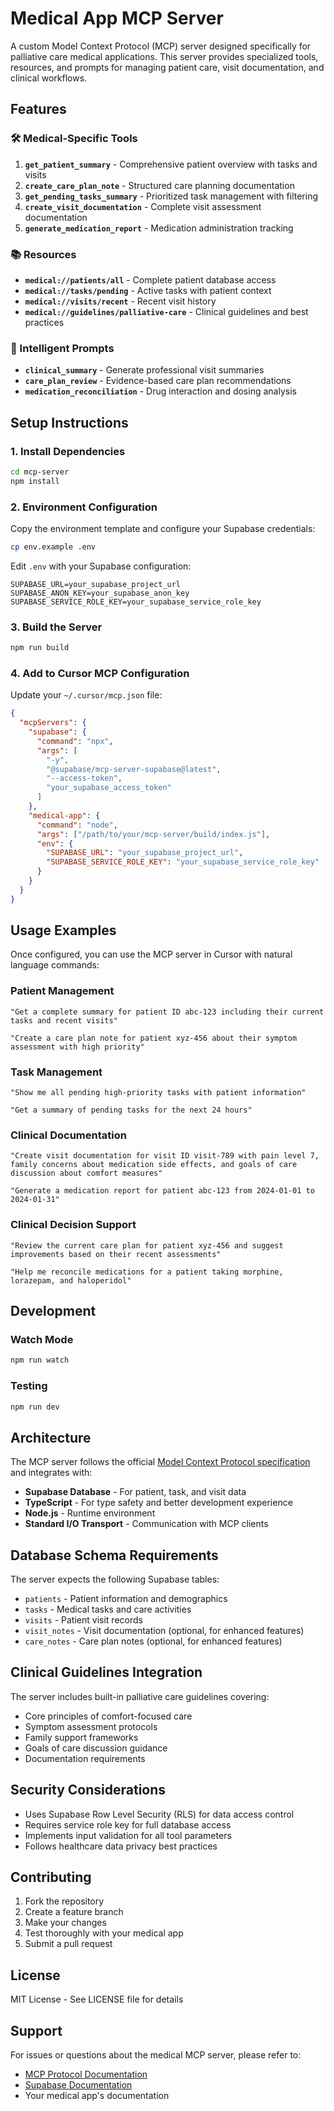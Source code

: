 # Medical App MCP Server

A custom Model Context Protocol (MCP) server designed specifically for palliative care medical applications. This server provides specialized tools, resources, and prompts for managing patient care, visit documentation, and clinical workflows.

## Features

### 🛠️ Medical-Specific Tools

1. **`get_patient_summary`** - Comprehensive patient overview with tasks and visits
2. **`create_care_plan_note`** - Structured care planning documentation
3. **`get_pending_tasks_summary`** - Prioritized task management with filtering
4. **`create_visit_documentation`** - Complete visit assessment documentation
5. **`generate_medication_report`** - Medication administration tracking

### 📚 Resources

- **`medical://patients/all`** - Complete patient database access
- **`medical://tasks/pending`** - Active tasks with patient context
- **`medical://visits/recent`** - Recent visit history
- **`medical://guidelines/palliative-care`** - Clinical guidelines and best practices

### 💬 Intelligent Prompts

- **`clinical_summary`** - Generate professional visit summaries
- **`care_plan_review`** - Evidence-based care plan recommendations
- **`medication_reconciliation`** - Drug interaction and dosing analysis

## Setup Instructions

### 1. Install Dependencies

```bash
cd mcp-server
npm install
```

### 2. Environment Configuration

Copy the environment template and configure your Supabase credentials:

```bash
cp env.example .env
```

Edit `.env` with your Supabase configuration:

```env
SUPABASE_URL=your_supabase_project_url
SUPABASE_ANON_KEY=your_supabase_anon_key
SUPABASE_SERVICE_ROLE_KEY=your_supabase_service_role_key
```

### 3. Build the Server

```bash
npm run build
```

### 4. Add to Cursor MCP Configuration

Update your `~/.cursor/mcp.json` file:

```json
{
  "mcpServers": {
    "supabase": {
      "command": "npx",
      "args": [
        "-y",
        "@supabase/mcp-server-supabase@latest",
        "--access-token",
        "your_supabase_access_token"
      ]
    },
    "medical-app": {
      "command": "node",
      "args": ["/path/to/your/mcp-server/build/index.js"],
      "env": {
        "SUPABASE_URL": "your_supabase_project_url",
        "SUPABASE_SERVICE_ROLE_KEY": "your_supabase_service_role_key"
      }
    }
  }
}
```

## Usage Examples

Once configured, you can use the MCP server in Cursor with natural language commands:

### Patient Management
```
"Get a complete summary for patient ID abc-123 including their current tasks and recent visits"

"Create a care plan note for patient xyz-456 about their symptom assessment with high priority"
```

### Task Management
```
"Show me all pending high-priority tasks with patient information"

"Get a summary of pending tasks for the next 24 hours"
```

### Clinical Documentation
```
"Create visit documentation for visit ID visit-789 with pain level 7, family concerns about medication side effects, and goals of care discussion about comfort measures"

"Generate a medication report for patient abc-123 from 2024-01-01 to 2024-01-31"
```

### Clinical Decision Support
```
"Review the current care plan for patient xyz-456 and suggest improvements based on their recent assessments"

"Help me reconcile medications for a patient taking morphine, lorazepam, and haloperidol"
```

## Development

### Watch Mode
```bash
npm run watch
```

### Testing
```bash
npm run dev
```

## Architecture

The MCP server follows the official [Model Context Protocol specification](https://modelcontextprotocol.io/) and integrates with:

- **Supabase Database** - For patient, task, and visit data
- **TypeScript** - For type safety and better development experience
- **Node.js** - Runtime environment
- **Standard I/O Transport** - Communication with MCP clients

## Database Schema Requirements

The server expects the following Supabase tables:

- `patients` - Patient information and demographics
- `tasks` - Medical tasks and care activities
- `visits` - Patient visit records
- `visit_notes` - Visit documentation (optional, for enhanced features)
- `care_notes` - Care plan notes (optional, for enhanced features)

## Clinical Guidelines Integration

The server includes built-in palliative care guidelines covering:

- Core principles of comfort-focused care
- Symptom assessment protocols
- Family support frameworks
- Goals of care discussion guidance
- Documentation requirements

## Security Considerations

- Uses Supabase Row Level Security (RLS) for data access control
- Requires service role key for full database access
- Implements input validation for all tool parameters
- Follows healthcare data privacy best practices

## Contributing

1. Fork the repository
2. Create a feature branch
3. Make your changes
4. Test thoroughly with your medical app
5. Submit a pull request

## License

MIT License - See LICENSE file for details

## Support

For issues or questions about the medical MCP server, please refer to:
- [MCP Protocol Documentation](https://modelcontextprotocol.io/)
- [Supabase Documentation](https://supabase.com/docs)
- Your medical app's documentation 